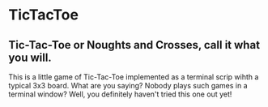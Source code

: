 # TicTacToe
## Tic-Tac-Toe or Noughts and Crosses, call it what you will.

This is a little game of Tic-Tac-Toe implemented as a terminal scrip wihth a typical 3x3 board. What are you saying? Nobody plays such games in a terminal window? Well, you definitely haven't tried this one out yet!
